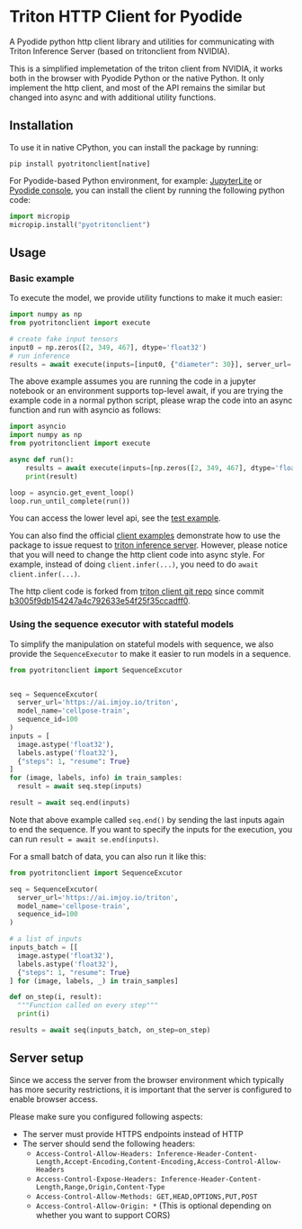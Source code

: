 # Triton HTTP Client for Pyodide

A Pyodide python http client library and utilities for communicating with Triton Inference Server (based on tritonclient from NVIDIA).


This is a simplified implemetation of the triton client from NVIDIA, it works both in the browser with Pyodide Python or the native Python.
It only implement the http client, and most of the API remains the similar but changed into async and with additional utility functions.

## Installation

To use it in native CPython, you can install the package by running:
```
pip install pyotritonclient[native]
```

For Pyodide-based Python environment, for example: [JupyterLite](https://jupyterlite.readthedocs.io/en/latest/_static/lab/index.html) or [Pyodide console](https://pyodide-cdn2.iodide.io/dev/full/console.html), you can install the client by running the following python code:
```python
import micropip
micropip.install("pyotritonclient")
```
## Usage

### Basic example
To execute the model, we provide utility functions to make it much easier:
```python
import numpy as np
from pyotritonclient import execute

# create fake input tensors
input0 = np.zeros([2, 349, 467], dtype='float32')
# run inference
results = await execute(inputs=[input0, {"diameter": 30}], server_url='https://ai.imjoy.io/triton', model_name='cellpose-python')
```

The above example assumes you are running the code in a jupyter notebook or an environment supports top-level await, if you are trying the example code in a normal python script, please wrap the code into an async function and run with asyncio as follows:
```python
import asyncio
import numpy as np
from pyotritonclient import execute

async def run():
    results = await execute(inputs=[np.zeros([2, 349, 467], dtype='float32'), {"diameter": 30}], server_url='https://ai.imjoy.io/triton', model_name='cellpose-python')
    print(result)

loop = asyncio.get_event_loop()
loop.run_until_complete(run())
```

You can access the lower level api, see the [test example](./tests/test_client.py).

You can also find the official [client examples](https://github.com/triton-inference-server/client/tree/main/src/python/examples) demonstrate how to use the 
package to issue request to [triton inference server](https://github.com/triton-inference-server/server). However, please notice that you will need to
change the http client code into async style. For example, instead of doing `client.infer(...)`, you need to do `await client.infer(...)`.

The http client code is forked from [triton client git repo](https://github.com/triton-inference-server/client) since commit [b3005f9db154247a4c792633e54f25f35ccadff0](https://github.com/triton-inference-server/client/tree/b3005f9db154247a4c792633e54f25f35ccadff0).


### Using the sequence executor with stateful models
To simplify the manipulation on stateful models with sequence, we also provide the `SequenceExecutor` to make it easier to run models in a sequence.
```python
from pyotritonclient import SequenceExcutor


seq = SequenceExcutor(
  server_url='https://ai.imjoy.io/triton',
  model_name='cellpose-train',
  sequence_id=100
)
inputs = [
  image.astype('float32'),
  labels.astype('float32'),
  {"steps": 1, "resume": True}
]
for (image, labels, info) in train_samples:
  result = await seq.step(inputs)

result = await seq.end(inputs)
```

Note that above example called `seq.end()` by sending the last inputs again to end the sequence. If you want to specify the inputs for the execution, you can run `result = await se.end(inputs)`.

For a small batch of data, you can also run it like this:
```python
from pyotritonclient import SequenceExcutor

seq = SequenceExcutor(
  server_url='https://ai.imjoy.io/triton',
  model_name='cellpose-train',
  sequence_id=100
)

# a list of inputs
inputs_batch = [[
  image.astype('float32'),
  labels.astype('float32'),
  {"steps": 1, "resume": True}
] for (image, labels, _) in train_samples]

def on_step(i, result):
  """Function called on every step"""
  print(i)

results = await seq(inputs_batch, on_step=on_step)
```



## Server setup
Since we access the server from the browser environment which typically has more security restrictions, it is important that the server is configured to enable browser access.

Please make sure you configured following aspects:
 * The server must provide HTTPS endpoints instead of HTTP
 * The server should send the following headers:
    - `Access-Control-Allow-Headers: Inference-Header-Content-Length,Accept-Encoding,Content-Encoding,Access-Control-Allow-Headers`
    - `Access-Control-Expose-Headers: Inference-Header-Content-Length,Range,Origin,Content-Type`
    - `Access-Control-Allow-Methods: GET,HEAD,OPTIONS,PUT,POST`
    - `Access-Control-Allow-Origin: *` (This is optional depending on whether you want to support CORS)
